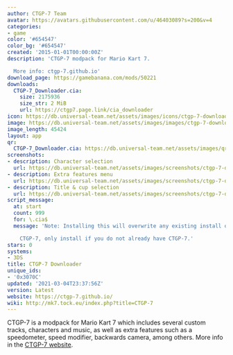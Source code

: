 ```yaml
---
author: CTGP-7 Team
avatar: https://avatars.githubusercontent.com/u/46403089?s=200&v=4
categories:
- game
color: '#654547'
color_bg: '#654547'
created: '2015-01-01T00:00:00Z'
description: 'CTGP-7 modpack for Mario Kart 7.

  More info: ctgp-7.github.io'
download_page: https://gamebanana.com/mods/50221
downloads:
  CTGP-7_Downloader.cia:
    size: 2175936
    size_str: 2 MiB
    url: https://ctgp7.page.link/cia_downloader
icon: https://db.universal-team.net/assets/images/icons/ctgp-7-downloader.png
image: https://db.universal-team.net/assets/images/images/ctgp-7-downloader.png
image_length: 45424
layout: app
qr:
  CTGP-7_Downloader.cia: https://db.universal-team.net/assets/images/qr/ctgp-7_downloader-cia.png
screenshots:
- description: Character selection
  url: https://db.universal-team.net/assets/images/screenshots/ctgp-7-downloader/character-selection.png
- description: Extra features menu
  url: https://db.universal-team.net/assets/images/screenshots/ctgp-7-downloader/extra-features-menu.png
- description: Title & cup selection
  url: https://db.universal-team.net/assets/images/screenshots/ctgp-7-downloader/title-&-cup-selection.png
script_message:
  at: start
  count: 999
  for: \.cia$
  message: 'Note: Installing this will overwrite any existing install of

    CTGP-7, only install if you do not already have CTGP-7.'
stars: 0
systems:
- 3DS
title: CTGP-7 Downloader
unique_ids:
- '0x3070C'
updated: '2021-03-04T23:37:56Z'
version: Latest
website: https://ctgp-7.github.io/
wiki: http://mk7.tock.eu/index.php?title=CTGP-7
---
```

CTGP-7 is a modpack for Mario Kart 7 which includes several custom tracks, characters and music, as well as extra features such as a speedometer, speed modifier, backwards camera, among others. More info in the [CTGP-7 website](https://ctgp-7.github.io/).